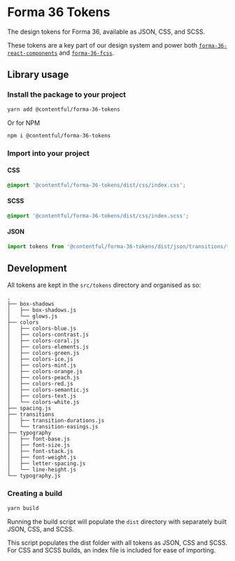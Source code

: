 # Forma 36 Tokens

The design tokens for Forma 36, available as JSON, CSS, and SCSS.

These tokens are a key part of our design system and power both [`forma-36-react-components`](https://github.com/contentful/forma-36/tree/master/packages/form-36-react-components) and [`forma-36-fcss`](https://github.com/contentful/forma-36/tree/master/packages/form-36-fcss).

## Library usage

### Install the package to your project

```bash
yarn add @contentful/forma-36-tokens
```

Or for NPM

```bash
npm i @contentful/forma-36-tokens
```

### Import into your project

#### CSS

```css
@import '@contentful/forma-36-tokens/dist/css/index.css';
```

#### SCSS

```scss
@import '@contentful/forma-36-tokens/dist/css/index.scss';
```

#### JSON

```js
import tokens from '@contentful/forma-36-tokens/dist/json/transitions/transition-easings';
```

## Development

All tokens are kept in the `src/tokens` directory and organised as so:

```
.
├── box-shadows
│   ├── box-shadows.js
│   └── glows.js
├── colors
│   ├── colors-blue.js
│   ├── colors-contrast.js
│   ├── colors-coral.js
│   ├── colors-elements.js
│   ├── colors-green.js
│   ├── colors-ice.js
│   ├── colors-mint.js
│   ├── colors-orange.js
│   ├── colors-peach.js
│   ├── colors-red.js
│   ├── colors-semantic.js
│   ├── colors-text.js
│   └── colors-white.js
├── spacing.js
├── transitions
│   ├── transition-durations.js
│   └── transition-easings.js
├── typography
│   ├── font-base.js
│   ├── font-size.js
│   ├── font-stack.js
│   ├── font-weight.js
│   ├── letter-spacing.js
│   └── line-height.js
└── typography.js
```

### Creating a build

```bash
yarn build
```

Running the build script will populate the `dist` directory with separately built JSON, CSS, and SCSS.

This script populates the dist folder with all tokens as JSON, CSS and SCSS. For CSS and SCSS builds, an index file is included for ease of importing.
